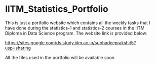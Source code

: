 # IITM_Statistics_Portfolio
This is just a portfolio website which contains all the weekly tasks that I have done during the statistics-1 and statistics-2 courses in the IITM Diploma in Data Science program. The website link is provided below:

https://sites.google.com/ds.study.iitm.ac.in/subhadeeprakshit5?usp=sharing

All the files used in the portfolio will be available soon.
